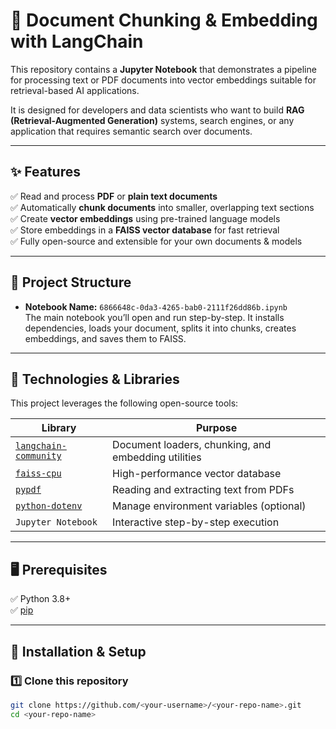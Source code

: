 # 📄 Document Chunking & Embedding with LangChain

This repository contains a **Jupyter Notebook** that demonstrates a pipeline for processing text or PDF documents into vector embeddings suitable for retrieval-based AI applications.  

It is designed for developers and data scientists who want to build **RAG (Retrieval-Augmented Generation)** systems, search engines, or any application that requires semantic search over documents.

---

## ✨ Features

✅ Read and process **PDF** or **plain text documents**  
✅ Automatically **chunk documents** into smaller, overlapping text sections  
✅ Create **vector embeddings** using pre-trained language models  
✅ Store embeddings in a **FAISS vector database** for fast retrieval  
✅ Fully open-source and extensible for your own documents & models

---

## 📂 Project Structure



- **Notebook Name:** `6866648c-0da3-4265-bab0-2111f26dd86b.ipynb`  
  The main notebook you’ll open and run step-by-step. It installs dependencies, loads your document, splits it into chunks, creates embeddings, and saves them to FAISS.

---

## 🧰 Technologies & Libraries

This project leverages the following open-source tools:

| Library                | Purpose |
|-------------------------|---------|
| [`langchain-community`](https://www.langchain.com/) | Document loaders, chunking, and embedding utilities |
| [`faiss-cpu`](https://faiss.ai/) | High-performance vector database |
| [`pypdf`](https://pypdf2.readthedocs.io/) | Reading and extracting text from PDFs |
| [`python-dotenv`](https://pypi.org/project/python-dotenv/) | Manage environment variables (optional) |
| `Jupyter Notebook`     | Interactive step-by-step execution |

---

## 🖥️ Prerequisites

✅ Python 3.8+  
✅ [pip](https://pip.pypa.io/en/stable/)

---

## 🚀 Installation & Setup

### 1️⃣ Clone this repository

```bash
git clone https://github.com/<your-username>/<your-repo-name>.git
cd <your-repo-name>
